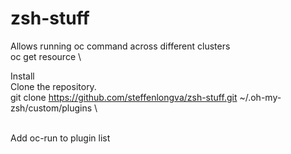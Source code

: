 # zsh-stuff
Allows running oc command across different clusters \
oc<clustername> get resource \

Install \
Clone the repository. \
git clone https://github.com/steffenlongva/zsh-stuff.git ~/.oh-my-zsh/custom/plugins \

\
Add oc-run to plugin list
